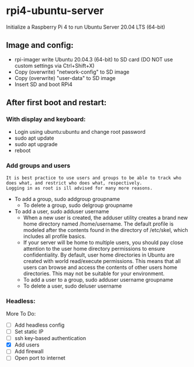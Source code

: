 # rpi4-ubuntu-server
Initialize a Raspberry Pi 4 to run Ubuntu Server 20.04 LTS (64-bit)

## Image and config:
  - rpi-imager write Ubuntu 20.04.3 (64-bit) to SD card (DO NOT use custom settings via Ctrl+Shift+X)
  - Copy (overwrite) "network-config" to SD image
  - Copy (overwrite) "user-data" to SD image
  - Insert SD and boot RPi4

## After first boot and restart:

  ### With display and keyboard:
  - Login using ubuntu:ubuntu and change root password
  - sudo apt update
  - sudo apt upgrade
  - reboot

### Add groups and users
    It is best practice to use users and groups to be able to track who does what, and restrict who does what, respectively. 
    Logging in as root is ill advised for many more reasons.
  - To add a group, sudo addgroup groupname
    - To delete a group, sudo delgroup groupname
  - To add a user, sudo adduser username
      - When a new user is created, the adduser utility creates a brand new home directory named /home/username. The default profile is modeled after the contents found in the directory of /etc/skel, which includes all profile basics.
      - If your server will be home to multiple users, you should pay close attention to the user home directory permissions to ensure confidentiality. By default, user home directories in Ubuntu are created with world read/execute permissions. This means that all users can browse and access the contents of other users home directories. This may not be suitable for your environment.
    - To add a user to a group, sudo adduser username groupname
    - To delete a user, sudo deluser username

  ### Headless:

More To Do:
  - [ ] Add headless config
  - [ ] Set static IP
  - [ ] ssh key-based authentication
  - [X] Add users
  - [ ] Add firewall
  - [ ] Open port to internet
